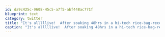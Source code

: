 ```yaml
---
id: da9c425c-9608-45c5-a7f5-abf448ac771f
blueprint: text
category: twitter
title: "It's alllllive!  After soaking 48hrs in a hi-tech rice-bag-recovery-device, the Nexus One starts it's 3rd life! :)"
caption: "It's alllllive!  After soaking 48hrs in a hi-tech rice-bag-recovery-device, the Nexus One starts it's 3rd life! :)"
---
```

